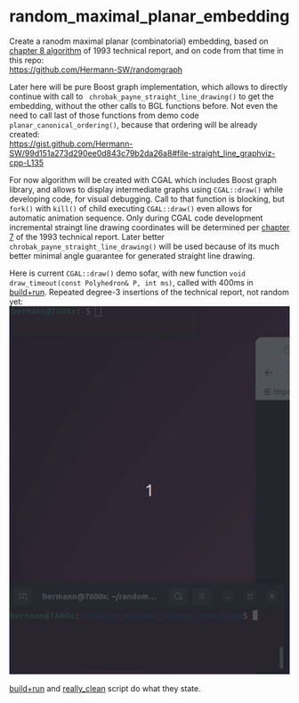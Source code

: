 # random_maximal_planar_embedding
Create a ranodm maximal planar (combinatorial) embedding, based on [chapter 8 algorithm](https://raw.githubusercontent.com/Hermann-SW/randomgraph/4bb2caf643b0016c32820349eb3ea772c53fb529/IAI-TR-93-10.ps.pdf#page=13) of 1993 technical report, and on code from that time in this repo:  
https://github.com/Hermann-SW/randomgraph

Later here will be pure Boost graph implementation, which allows to directly continue with call to ``` chrobak_payne_straight_line_drawing()``` to get the embedding, without the other calls to BGL functions before. Not even the need to call last of those functions from demo code ```planar_canonical_ordering()```, because that ordering will be already created:  
https://gist.github.com/Hermann-SW/99d151a273d290ee0d843c79b2da26a8#file-straight_line_graphviz-cpp-L135

For now algorithm will be created with CGAL which includes Boost graph library, and allows to display intermediate graphs using ```CGAL::draw()``` while developing code, for visual debugging. Call to that function is blocking, but ```fork()``` with ```kill()``` of child executing ```CGAL::draw()``` even allows for automatic animation sequence. Only during CGAL code development incremental straingt line drawing coordinates will be determined per [chapter 7](https://raw.githubusercontent.com/Hermann-SW/randomgraph/4bb2caf643b0016c32820349eb3ea772c53fb529/IAI-TR-93-10.ps.pdf#page=10) of the 1993 technical report. Later better ```chrobak_payne_straight_line_drawing()``` will be used because of its much better minimal angle guarantee for generated straight line drawing.

Here is current ```CGAL::draw()``` demo sofar, with new function ```void draw_timeout(const Polyhedron& P, int ms)```, called with 400ms in [build+run](build+run). Repeated degree-3 insertions of the technical report, not random yet:  
![res/demo.cpp.anim.gif](res/demo.cpp.anim.gif)

[build+run](build+run) and [really_clean](really_clean) script do what they state.
